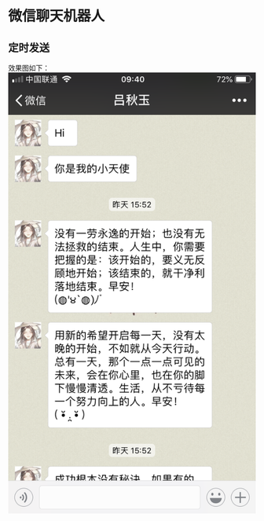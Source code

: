 # 微信聊天机器人
## 定时发送
效果图如下：
![聊天截图](https://github.com/ElsaQf/LearningDataScienceIntern/blob/master/ChatRobot/%E8%81%8A%E5%A4%A9%E6%88%AA%E5%9B%BE.png)
